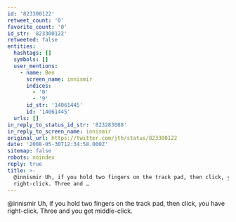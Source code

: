 ```yaml
---
id: '823300122'
retweet_count: '0'
favorite_count: '0'
id_str: '823300122'
retweeted: false
entities:
  hashtags: []
  symbols: []
  user_mentions:
    - name: Ben
      screen_name: innismir
      indices:
        - '0'
        - '9'
      id_str: '14061445'
      id: '14061445'
  urls: []
in_reply_to_status_id_str: '823283088'
in_reply_to_screen_name: innismir
original_url: https://twitter.com/jth/status/823300122
date: '2008-05-30T12:34:58.000Z'
sitemap: false
robots: noindex
reply: true
title: >-
  @innismir Uh, if you hold two fingers on the track pad, then click, you have
  right-click. Three and …
---
```


@innismir Uh, if you hold two fingers on the track pad, then click, you have right-click. Three and you get middle-click.